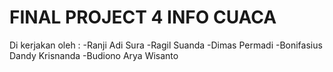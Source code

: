 # FINAL PROJECT 4 INFO CUACA 

Di kerjakan oleh :
-Ranji Adi Sura
-Ragil Suanda
-Dimas Permadi
-Bonifasius Dandy Krisnanda
-Budiono Arya Wisanto
